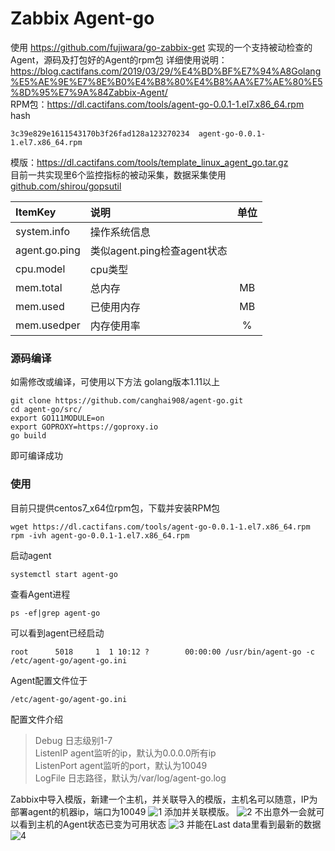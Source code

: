 # Zabbix Agent-go

使用 https://github.com/fujiwara/go-zabbix-get 实现的一个支持被动检查的Agent，源码及打包好的Agent的rpm包 
详细使用说明：https://blog.cactifans.com/2019/03/29/%E4%BD%BF%E7%94%A8Golang%E5%AE%9E%E7%8E%B0%E4%B8%80%E4%B8%AA%E7%AE%80%E5%8D%95%E7%9A%84Zabbix-Agent/    
RPM包：https://dl.cactifans.com/tools/agent-go-0.0.1-1.el7.x86_64.rpm  
hash
```
3c39e829e1611543170b3f26fad128a123270234  agent-go-0.0.1-1.el7.x86_64.rpm
```
模版：https://dl.cactifans.com/tools/template_linux_agent_go.tar.gz  
目前一共实现里6个监控指标的被动采集，数据采集使用[github.com/shirou/gopsutil](github.com/shirou/gopsutil) 

| ItemKey      |    说明 | 单位  |
| :-------- | :--------| :--: |
| system.info  | 操作系统信息 |    |
| agent.go.ping | 类似agent.ping检查agent状态 |    |
| cpu.model  | cpu类型|    |
| mem.total  | 总内存 |MB    |
| mem.used  | 已使用内存 | MB   |
| mem.usedper  | 内存使用率 | %   |
### 源码编译
如需修改或编译，可使用以下方法
golang版本1.11以上
```
git clone https://github.com/canghai908/agent-go.git
cd agent-go/src/
export GO111MODULE=on
export GOPROXY=https://goproxy.io
go build
```
即可编译成功
### 使用

目前只提供centos7_x64位rpm包，下载并安装RPM包
```
wget https://dl.cactifans.com/tools/agent-go-0.0.1-1.el7.x86_64.rpm
rpm -ivh agent-go-0.0.1-1.el7.x86_64.rpm
```
启动agent
```
systemctl start agent-go
```
查看Agent进程
```
ps -ef|grep agent-go
```
可以看到agent已经启动
```
root      5018     1  1 10:12 ?        00:00:00 /usr/bin/agent-go -c /etc/agent-go/agent-go.ini
```
Agent配置文件位于
```
/etc/agent-go/agent-go.ini
```
配置文件介绍
>Debug 日志级别1-7  
>ListenIP agent监听的ip，默认为0.0.0.0所有ip  
>ListenPort agent监听的port，默认为10049  
>LogFile 日志路径，默认为/var/log/agent-go.log  

Zabbix中导入模版，新建一个主机，并关联导入的模版，主机名可以随意，IP为部署agent的机器ip，端口为10049
![1](https://img.cactifans.com/wp-content/uploads/2019/03/4D5453E7-EC95-48C8-9C91-5DE47BD597AE-1024x430.jpg)
添加并关联模版。
![2](https://img.cactifans.com/wp-content/uploads/2019/03/78E7972B-23C0-44CC-96F3-56A1E4DD7F5F.jpg)
不出意外一会就可以看到主机的Agent状态已变为可用状态
![3](https://img.cactifans.com/wp-content/uploads/2019/03/B5DC034F-2378-4ABC-9A68-8746FB4853A8-1024x209.jpg)
并能在Last data里看到最新的数据
![4](https://www.cactifans.org/wp-content/uploads/2019/03/DE174094-827E-4F59-A4C4-4C7CCD8F5733-1024x420.jpg)